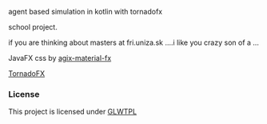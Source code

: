 agent based simulation in kotlin with tornadofx

school project.

if you are thinking about masters at fri.uniza.sk ....i like you crazy son of a ...

JavaFX css by [agix-material-fx](https://bitbucket.org/agix-material-fx/materialfx-material-design-for-javafx/src/master/)

[TornadoFX](https://github.com/edvin/tornadofx)

 ### License
This project is licensed under [GLWTPL](./LICENSE)
